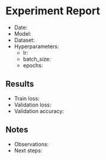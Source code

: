 # Experiment Report

- Date: 
- Model: 
- Dataset: 
- Hyperparameters:
  - lr: 
  - batch_size: 
  - epochs: 

## Results

- Train loss: 
- Validation loss: 
- Validation accuracy: 

## Notes

- Observations:
- Next steps:
